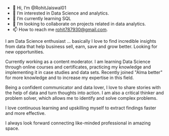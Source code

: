 - 👋 Hi, I’m @RohitJaiswal01
- 👀 I’m interested in Data Science and analytics. 
- 🌱 I’m currently learning SQL
- 💞️ I’m looking to collaborate on projects related in data analytics.
- 📫 How to reach me rohit787930@gmail.com.

I am Data Science enthusiast ... basically I love to find incredible insights from data that help business sell, earn, save and grow better. Looking for new opportunities. 

Currently working as a content moderator. I am learning Data Science through online courses and certificates, practicing my knowledge and implementing it in case studies and data sets. Recently joined "Alma better" for more knowledge and to increase my expertise in this field. 

Being a confident communicator and data lover, I love to share stories with the help of data and turn thoughts into action. I am also a critical thinker and problem solver, which allows me to identify and solve complex problems.

I love continuous learning and upskilling myself to extract findings faster and more effective.

I always look forward connecting like-minded professional in amazing space.
<!---
RohitJaiswal01/RohitJaiswal01 is a ✨ special ✨ repository because its `README.md` (this file) appears on your GitHub profile.
You can click the Preview link to take a look at your changes.
--->
